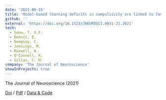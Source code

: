 ```yaml
---
date: '2021-06-15'
title: 'Model-based learning deficits in compulsivity are linked to faulty representations of task structure'
github: ''
external: 'https://doi.org/10.1523/JNEUROSCI.0031-21.2021'
tech:
  - Seow, T. X.F.
  - Benoit, E.
  - Dempsey, C.
  - Jennings, M.
  - Maxwell, A.
  - O'Connell, R.
  - Gillan, C. M.
company: 'The Journal of Neuroscience'
showInProjects: true
---
```


The Journal of Neuroscience (2021)

[Doi](https://doi.org/10.1523/JNEUROSCI.0031-21.2021) / [Pdf](/files/2020-06-15-Model-based-learning-deficits-in-compulsivity-are-linked-to-faulty-rep.pdf) / [Data & Code](https://osf.io/mx9kf/)

